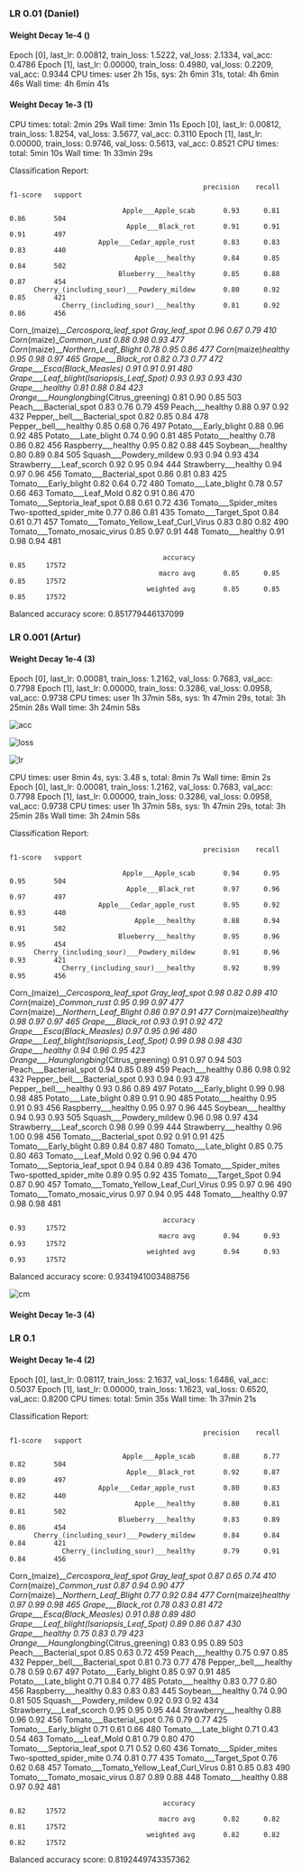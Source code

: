 ### LR 0.01 (Daniel)

#### Weight Decay 1e-4 ()

Epoch [0], last_lr: 0.00812, train_loss: 1.5222, val_loss: 2.1334, val_acc: 0.4786
Epoch [1], last_lr: 0.00000, train_loss: 0.4980, val_loss: 0.2209, val_acc: 0.9344
CPU times: user 2h 15s, sys: 2h 6min 31s, total: 4h 6min 46s
Wall time: 4h 6min 41s

#### Weight Decay 1e-3 (1)

CPU times: total: 2min 29s
Wall time: 3min 11s
Epoch [0], last_lr: 0.00812, train_loss: 1.8254, val_loss: 3.5677, val_acc: 0.3110
Epoch [1], last_lr: 0.00000, train_loss: 0.9746, val_loss: 0.5613, val_acc: 0.8521
CPU times: total: 5min 10s
Wall time: 1h 33min 29s

Classification Report: 

                                                    precision    recall  f1-score   support

                                Apple___Apple_scab       0.93      0.81      0.86       504
                                 Apple___Black_rot       0.91      0.91      0.91       497
                          Apple___Cedar_apple_rust       0.83      0.83      0.83       440
                                   Apple___healthy       0.84      0.85      0.84       502
                               Blueberry___healthy       0.85      0.88      0.87       454
          Cherry_(including_sour)___Powdery_mildew       0.80      0.92      0.85       421
                 Cherry_(including_sour)___healthy       0.81      0.92      0.86       456
Corn_(maize)___Cercospora_leaf_spot Gray_leaf_spot       0.96      0.67      0.79       410
                       Corn_(maize)___Common_rust_       0.88      0.98      0.93       477
               Corn_(maize)___Northern_Leaf_Blight       0.78      0.95      0.86       477
                            Corn_(maize)___healthy       0.95      0.98      0.97       465
                                 Grape___Black_rot       0.82      0.73      0.77       472
                      Grape___Esca_(Black_Measles)       0.91      0.91      0.91       480
        Grape___Leaf_blight_(Isariopsis_Leaf_Spot)       0.93      0.93      0.93       430
                                   Grape___healthy       0.81      0.88      0.84       423
          Orange___Haunglongbing_(Citrus_greening)       0.81      0.90      0.85       503
                            Peach___Bacterial_spot       0.83      0.76      0.79       459
                                   Peach___healthy       0.88      0.97      0.92       432
                     Pepper,_bell___Bacterial_spot       0.82      0.85      0.84       478
                            Pepper,_bell___healthy       0.85      0.68      0.76       497
                             Potato___Early_blight       0.88      0.96      0.92       485
                              Potato___Late_blight       0.74      0.90      0.81       485
                                  Potato___healthy       0.78      0.86      0.82       456
                               Raspberry___healthy       0.95      0.82      0.88       445
                                 Soybean___healthy       0.80      0.89      0.84       505
                           Squash___Powdery_mildew       0.93      0.94      0.93       434
                          Strawberry___Leaf_scorch       0.92      0.95      0.94       444
                              Strawberry___healthy       0.94      0.97      0.96       456
                           Tomato___Bacterial_spot       0.86      0.81      0.83       425
                             Tomato___Early_blight       0.82      0.64      0.72       480
                              Tomato___Late_blight       0.78      0.57      0.66       463
                                Tomato___Leaf_Mold       0.82      0.91      0.86       470
                       Tomato___Septoria_leaf_spot       0.88      0.61      0.72       436
     Tomato___Spider_mites Two-spotted_spider_mite       0.77      0.86      0.81       435
                              Tomato___Target_Spot       0.84      0.61      0.71       457
            Tomato___Tomato_Yellow_Leaf_Curl_Virus       0.83      0.80      0.82       490
                      Tomato___Tomato_mosaic_virus       0.85      0.97      0.91       448
                                  Tomato___healthy       0.91      0.98      0.94       481

                                          accuracy                           0.85     17572
                                         macro avg       0.85      0.85      0.85     17572
                                      weighted avg       0.85      0.85      0.85     17572

Balanced accuracy score: 
0.851779446137099

### LR 0.001 (Artur)

#### Weight Decay 1e-4 (3)

Epoch [0], last_lr: 0.00081, train_loss: 1.2162, val_loss: 0.7683, val_acc: 0.7798
Epoch [1], last_lr: 0.00000, train_loss: 0.3286, val_loss: 0.0958, val_acc: 0.9738
CPU times: user 1h 37min 58s, sys: 1h 47min 29s, total: 3h 25min 28s
Wall time: 3h 24min 58s

![acc](image.png)

![loss](image-1.png)

![lr](image-2.png)

CPU times: user 8min 4s, sys: 3.48 s, total: 8min 7s
Wall time: 8min 2s
Epoch [0], last_lr: 0.00081, train_loss: 1.2162, val_loss: 0.7683, val_acc: 0.7798
Epoch [1], last_lr: 0.00000, train_loss: 0.3286, val_loss: 0.0958, val_acc: 0.9738
CPU times: user 1h 37min 58s, sys: 1h 47min 29s, total: 3h 25min 28s
Wall time: 3h 24min 58s

Classification Report: 

                                                    precision    recall  f1-score   support

                                Apple___Apple_scab       0.94      0.95      0.95       504
                                 Apple___Black_rot       0.97      0.96      0.97       497
                          Apple___Cedar_apple_rust       0.95      0.92      0.93       440
                                   Apple___healthy       0.88      0.94      0.91       502
                               Blueberry___healthy       0.95      0.96      0.95       454
          Cherry_(including_sour)___Powdery_mildew       0.91      0.96      0.93       421
                 Cherry_(including_sour)___healthy       0.92      0.99      0.95       456
Corn_(maize)___Cercospora_leaf_spot Gray_leaf_spot       0.98      0.82      0.89       410
                       Corn_(maize)___Common_rust_       0.95      0.99      0.97       477
               Corn_(maize)___Northern_Leaf_Blight       0.86      0.97      0.91       477
                            Corn_(maize)___healthy       0.98      0.97      0.97       465
                                 Grape___Black_rot       0.93      0.91      0.92       472
                      Grape___Esca_(Black_Measles)       0.97      0.95      0.96       480
        Grape___Leaf_blight_(Isariopsis_Leaf_Spot)       0.99      0.98      0.98       430
                                   Grape___healthy       0.94      0.96      0.95       423
          Orange___Haunglongbing_(Citrus_greening)       0.91      0.97      0.94       503
                            Peach___Bacterial_spot       0.94      0.85      0.89       459
                                   Peach___healthy       0.86      0.98      0.92       432
                     Pepper,_bell___Bacterial_spot       0.93      0.94      0.93       478
                            Pepper,_bell___healthy       0.93      0.86      0.89       497
                             Potato___Early_blight       0.99      0.98      0.98       485
                              Potato___Late_blight       0.89      0.91      0.90       485
                                  Potato___healthy       0.95      0.91      0.93       456
                               Raspberry___healthy       0.95      0.97      0.96       445
                                 Soybean___healthy       0.94      0.93      0.93       505
                           Squash___Powdery_mildew       0.96      0.98      0.97       434
                          Strawberry___Leaf_scorch       0.98      0.99      0.99       444
                              Strawberry___healthy       0.96      1.00      0.98       456
                           Tomato___Bacterial_spot       0.92      0.91      0.91       425
                             Tomato___Early_blight       0.89      0.84      0.87       480
                              Tomato___Late_blight       0.85      0.75      0.80       463
                                Tomato___Leaf_Mold       0.92      0.96      0.94       470
                       Tomato___Septoria_leaf_spot       0.94      0.84      0.89       436
     Tomato___Spider_mites Two-spotted_spider_mite       0.89      0.95      0.92       435
                              Tomato___Target_Spot       0.94      0.87      0.90       457
            Tomato___Tomato_Yellow_Leaf_Curl_Virus       0.95      0.97      0.96       490
                      Tomato___Tomato_mosaic_virus       0.97      0.94      0.95       448
                                  Tomato___healthy       0.97      0.98      0.98       481

                                          accuracy                           0.93     17572
                                         macro avg       0.94      0.93      0.93     17572
                                      weighted avg       0.94      0.93      0.93     17572

Balanced accuracy score: 
0.9341941003488756

![cm](image-3.png)

#### Weight Decay 1e-3 (4)


### LR 0.1

#### Weight Decay 1e-4 (2)

Epoch [0], last_lr: 0.08117, train_loss: 2.1637, val_loss: 1.6486, val_acc: 0.5037
Epoch [1], last_lr: 0.00000, train_loss: 1.1623, val_loss: 0.6520, val_acc: 0.8200
CPU times: total: 5min 35s
Wall time: 1h 37min 21s

Classification Report: 

                                                    precision    recall  f1-score   support
                                                    
                                Apple___Apple_scab       0.88      0.77      0.82       504
                                 Apple___Black_rot       0.92      0.87      0.89       497
                          Apple___Cedar_apple_rust       0.80      0.83      0.82       440
                                   Apple___healthy       0.80      0.81      0.81       502
                               Blueberry___healthy       0.83      0.89      0.86       454
          Cherry_(including_sour)___Powdery_mildew       0.84      0.84      0.84       421
                 Cherry_(including_sour)___healthy       0.79      0.91      0.84       456
Corn_(maize)___Cercospora_leaf_spot Gray_leaf_spot       0.87      0.65      0.74       410
                       Corn_(maize)___Common_rust_       0.87      0.94      0.90       477
               Corn_(maize)___Northern_Leaf_Blight       0.77      0.92      0.84       477
                            Corn_(maize)___healthy       0.97      0.99      0.98       465
                                 Grape___Black_rot       0.78      0.83      0.81       472
                      Grape___Esca_(Black_Measles)       0.91      0.88      0.89       480
        Grape___Leaf_blight_(Isariopsis_Leaf_Spot)       0.89      0.86      0.87       430
                                   Grape___healthy       0.75      0.83      0.79       423
          Orange___Haunglongbing_(Citrus_greening)       0.83      0.95      0.89       503
                            Peach___Bacterial_spot       0.85      0.63      0.72       459
                                   Peach___healthy       0.75      0.97      0.85       432
                     Pepper,_bell___Bacterial_spot       0.81      0.73      0.77       478
                            Pepper,_bell___healthy       0.78      0.59      0.67       497
                             Potato___Early_blight       0.85      0.97      0.91       485
                              Potato___Late_blight       0.71      0.84      0.77       485
                                  Potato___healthy       0.83      0.77      0.80       456
                               Raspberry___healthy       0.83      0.83      0.83       445
                                 Soybean___healthy       0.74      0.90      0.81       505
                           Squash___Powdery_mildew       0.92      0.93      0.92       434
                          Strawberry___Leaf_scorch       0.95      0.95      0.95       444
                              Strawberry___healthy       0.88      0.96      0.92       456
                           Tomato___Bacterial_spot       0.76      0.79      0.77       425
                             Tomato___Early_blight       0.71      0.61      0.66       480
                              Tomato___Late_blight       0.71      0.43      0.54       463
                                Tomato___Leaf_Mold       0.81      0.79      0.80       470
                       Tomato___Septoria_leaf_spot       0.71      0.52      0.60       436
     Tomato___Spider_mites Two-spotted_spider_mite       0.74      0.81      0.77       435
                              Tomato___Target_Spot       0.76      0.62      0.68       457
            Tomato___Tomato_Yellow_Leaf_Curl_Virus       0.81      0.85      0.83       490
                      Tomato___Tomato_mosaic_virus       0.87      0.89      0.88       448
                                  Tomato___healthy       0.88      0.97      0.92       481

                                          accuracy                           0.82     17572
                                         macro avg       0.82      0.82      0.81     17572
                                      weighted avg       0.82      0.82      0.82     17572

Balanced accuracy score: 
0.8192449743357362